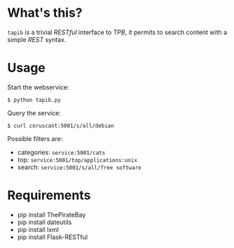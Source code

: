 What's this?
============

`tapib` is a trivial _RESTful_ interface to _TPB_, it permits to search content
with a simple _REST_ syntax.

Usage
=====

Start the webservice:

    $ python tapib.py

Query the service:

    $ curl coruscant:5001/s/all/debian

Possible filters are:

* categories: `service:5001/cats`
* top: `service:5001/top/applications:unix`
* search: `service:5001/s/all/free software`

Requirements
============

* pip install ThePirateBay
* pip install dateutils
* pip install lxml
* pip install Flask-RESTful
